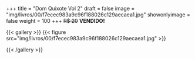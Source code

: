 +++
title = "Dom Quixote Vol 2"
draft = false
image = "img/livros/00/f7ecec983a9c96f188026c129aecaea1.jpg"
showonlyimage = false
weight = 100
+++
<span class="sold">~~R$ 20~~</span> **VENDIDO!**

<!--more-->

{{< gallery >}}
{{< figure src="img/livros/00/f7ecec983a9c96f188026c129aecaea1.jpg" >}}

{{< /gallery >}}

